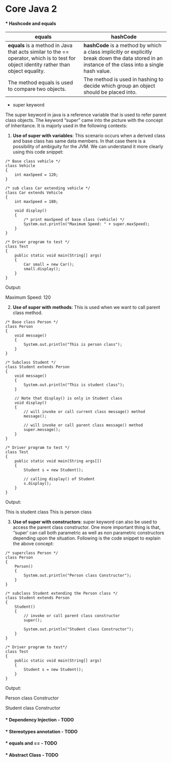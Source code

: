 # Core Java 2

#### * **Hashcode and equals**


| equals                                                                                                                                 | hashCode                                                                                                                                            |
| ---------------------------------------------------------------------------------------------------------------------------------------- | ----------------------------------------------------------------------------------------------------------------------------------------------------- |
| **equals** is a method in Java that acts similar to the == operator, which is to test for object identity rather than object equality. | **hashCode** is a method by which a class implicitly or explicitly break down the data stored in an instance of the class into a single hash value. |
| The method equals is used to compare two objects.                                                                                      | The method is used in hashing to decide which group an object should be placed into.                                                                |

* super keyword

The super keyword in java is a reference variable that is used to refer parent class objects.
The keyword “super” came into the picture with the concept of Inheritance.
It is majorly used in the following contexts:

1. **Use of super with variables**:
   This scenario occurs when a derived class and base class has same data members.
   In that case there is a possibility of ambiguity for the JVM. We can understand it more clearly using this code snippet:

```
/* Base class vehicle */
class Vehicle
{
    int maxSpeed = 120;
}

/* sub class Car extending vehicle */
class Car extends Vehicle
{
    int maxSpeed = 180;

    void display()
    {
        /* print maxSpeed of base class (vehicle) */
        System.out.println("Maximum Speed: " + super.maxSpeed);
    }
}

/* Driver program to test */
class Test
{
    public static void main(String[] args)
    {
        Car small = new Car();
        small.display();
    }
}
```

Output:

Maximum Speed: 120

2. **Use of super with methods**: This is used when we want to call parent class method.

```
/* Base class Person */
class Person
{
    void message()
    {
        System.out.println("This is person class");
    }
}

/* Subclass Student */
class Student extends Person
{
    void message()
    {
        System.out.println("This is student class");
    }

    // Note that display() is only in Student class
    void display()
    {
        // will invoke or call current class message() method
        message();

        // will invoke or call parent class message() method
        super.message();
    }
}

/* Driver program to test */
class Test
{
    public static void main(String args[])
    {
        Student s = new Student();

        // calling display() of Student
        s.display();
    }
}
```

Output:

This is student class
This is person class

3. **Use of super with constructors**: super keyword can also be used to access the parent class constructor. One more important thing is that, ‘’super’ can call both parametric as well as non parametric constructors depending upon the situation. Following is the code snippet to explain the above concept:

```
/* superclass Person */
class Person
{
    Person()
    {
        System.out.println("Person class Constructor");
    }
}

/* subclass Student extending the Person class */
class Student extends Person
{
    Student()
    {
        // invoke or call parent class constructor
        super();

        System.out.println("Student class Constructor");
    }
}

/* Driver program to test*/
class Test
{
    public static void main(String[] args)
    {
        Student s = new Student();
    }
}

```

Output:

Person class Constructor

Student class Constructor

#### * Dependency Injection - TODO

#### * Stereotypes annotation - TODO

#### * equals and == - TODO

#### * Abstract Class - TODO
